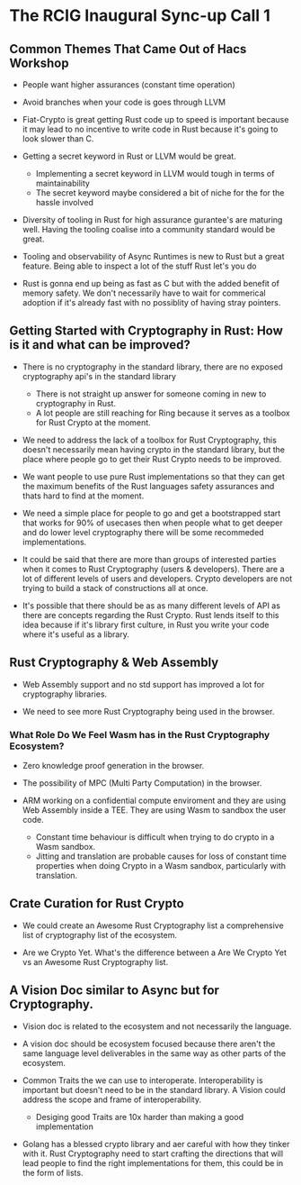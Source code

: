 # The RCIG Inaugural Sync-up Call 1

## Common Themes That Came Out of Hacs Workshop

* People want higher assurances (constant time operation)

* Avoid branches when your code is goes through LLVM
 
* Fiat-Crypto is great getting Rust code up to speed is important because it may lead to no incentive to write code in Rust because it's going to look slower than C. 

* Getting a secret keyword in Rust or LLVM would be great.
    * Implementing a secret keyword in LLVM would tough in terms of maintainability
    * The secret keyword maybe considered a bit of niche for the for the hassle involved
    
* Diversity of tooling in Rust for high assurance gurantee's are maturing well. Having the tooling coalise into a community standard would be great.
 
* Tooling and observability of Async Runtimes is new to Rust but a great feature. Being able to inspect a lot of the stuff Rust let's you do

* Rust is gonna end up being as fast as C but with the added benefit of memory safety. We don't necessarily have to wait for commerical adoption if it's already fast with no possiblity of having stray pointers. 

## Getting Started with Cryptography in Rust: How is it and what can be improved? 

* There is no cryptography in the standard library, there are no exposed cryptography api's in the standard library
    * There is not straight up answer for someone coming in new to cryptography in Rust. 
    * A lot people are still reaching for Ring because it serves as a toolbox for Rust Crypto at the moment. 

* We need to address the lack of a toolbox for Rust Cryptography, this doesn't necessarily mean having crypto in the standard library, but the place where people go to get their Rust Crypto needs to be improved. 

* We want people to use pure Rust implementations so that they can get the maximum benefits of the Rust languages safety assurances and thats hard to find at the moment.

* We need a simple place for people to go and get a bootstrapped start that works for 90% of usecases then when people what to get deeper and do lower level cryptography there will be some recommeded implementations. 

* It could be said that there are more than groups of interested parties when it comes to Rust Cryptography (users & developers). There are a lot of different levels of users and developers. Crypto developers are not trying to build a stack of constructions all at once.

* It's possible that there should be as as many different levels of API as there are concepts regarding the Rust Crypto. Rust lends itself to this idea because if it's library first culture, in Rust you write your code where it's useful as a library. 

## Rust Cryptography & Web Assembly 

* Web Assembly support and no std support has improved a lot for cryptography libraries. 

* We need to see more Rust Cryptography being used in the browser. 

### What Role Do We Feel Wasm has in the Rust Cryptography Ecosystem? 

* Zero knowledge proof generation in the browser.

* The possibility of MPC (Multi Party Computation) in the browser.

* ARM working on a confidential compute enviroment and they are using Web Assembly inside a TEE. They are using Wasm to sandbox the user code.
    * Constant time behaviour is difficult when trying to do crypto in a Wasm sandbox.
    * Jitting and translation are probable causes for loss of constant time properties when doing Crypto in a Wasm sandbox, particularly with translation.


## Crate Curation for Rust Crypto

* We could create an Awesome Rust Cryptography list a comprehensive list of cryptography list of the ecosystem.

* Are we Crypto Yet. What's the difference between a Are We Crypto Yet vs an Awesome Rust Cryptography list. 


## A Vision Doc similar to Async but for Cryptography. 

* Vision doc is related to the ecosystem and not necessarily the language. 

* A vision doc should be ecosystem focused because there aren't the same language level deliverables in the same way as other parts of the ecosystem.

* Common Traits the we can use to interoperate. Interoperability is important but doesn't need to be in the standard library. A Vision could address the scope and frame of interoperability. 
    * Desiging good Traits are 10x harder than making a good implementation

* Golang has a blessed crypto library and aer careful with how they tinker with it. Rust Cryptography need to start crafting the directions that will lead people to find the right implementations for them, this could be in the form of lists. 


    
